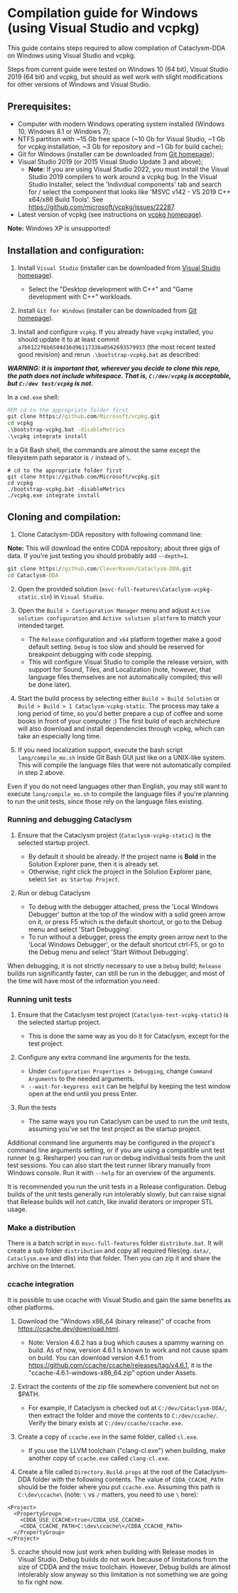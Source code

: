 # Compilation guide for Windows (using Visual Studio and vcpkg)

This guide contains steps required to allow compilation of Cataclysm-DDA on Windows using Visual Studio and vcpkg.

Steps from current guide were tested on Windows 10 (64 bit), Visual Studio 2019 (64 bit) and vcpkg, but should as well work with slight modifications for other versions of Windows and Visual Studio.

## Prerequisites:

* Computer with modern Windows operating system installed (Windows 10, Windows 8.1 or Windows 7);
* NTFS partition with ~15 Gb free space (~10 Gb for Visual Studio, ~1 Gb for vcpkg installation, ~3 Gb for repository and ~1 Gb for build cache);
* Git for Windows (installer can be downloaded from [Git homepage](https://git-scm.com/));
* Visual Studio 2019 (or 2015 Visual Studio Update 3 and above);
  * **Note**: If you are using Visual Studio 2022, you must install the Visual Studio 2019 compilers to work around a vcpkg bug. In the Visual Studio Installer, select the 'Individual components' tab and search for / select the component that looks like 'MSVC v142 - VS 2019 C++ x64/x86 Build Tools'. See https://github.com/microsoft/vcpkg/issues/22287.
* Latest version of vcpkg (see instructions on [vcpkg homepage](https://github.com/Microsoft/vcpkg)).

**Note:** Windows XP is unsupported!

## Installation and configuration:

1. Install `Visual Studio` (installer can be downloaded from [Visual Studio homepage](https://visualstudio.microsoft.com/)).

    - Select the "Desktop development with C++" and "Game development with C++" workloads.

2. Install `Git for Windows` (installer can be downloaded from [Git homepage](https://git-scm.com/)).

3. Install and configure `vcpkg`. If you already have `vcpkg` installed, you should update it to at least commit `a7b6122f6b6504d16d96117336a0562693579933` (the most recent tested good revision) and rerun `.\bootstrap-vcpkg.bat` as described:

***WARNING: It is important that, wherever you decide to clone this repo, the path does not include whitespace. That is, `C:/dev/vcpkg` is acceptable, but `C:/dev test/vcpkg` is not.***

In a `cmd.exe` shell:
```cmd
REM cd to the appropriate folder first
git clone https://github.com/Microsoft/vcpkg.git
cd vcpkg
.\bootstrap-vcpkg.bat -disableMetrics
.\vcpkg integrate install
```
In a Git Bash shell, the commands are almost the same except the filesystem path separator is `/` instead of `\`.
```
# cd to the appropriate folder first
git clone https://github.com/Microsoft/vcpkg.git
cd vcpkg
./bootstrap-vcpkg.bat -disableMetrics
./vcpkg.exe integrate install
```

## Cloning and compilation:

1. Clone Cataclysm-DDA repository with following command line:

**Note:** This will download the entire CDDA repository; about three gigs of data. If you're just testing you should probably add `--depth=1`.

```cmd
git clone https://github.com/CleverRaven/Cataclysm-DDA.git
cd Cataclysm-DDA
```

2. Open the provided solution (`msvc-full-features\Cataclysm-vcpkg-static.sln`) in `Visual Studio`.

3. Open the `Build > Configuration Manager` menu and adjust `Active solution configuration` and `Active solution platform` to match your intended target.

    - The `Release` configuration and `x64` platform together make a good default setting. `Debug` is too slow and should be reserved for breakpoint debugging with code stepping.
    - This will configure Visual Studio to compile the release version, with support for Sound, Tiles, and Localization (note, however, that language files themselves are not automatically compiled; this will be done later).

4. Start the build process by selecting either `Build > Build Solution` or `Build > Build > 1 Cataclysm-vcpkg-static`. The process may take a long period of time, so you'd better prepare a cup of coffee and some books in front of your computer :) The first build of each architecture will also download and install dependencies through vcpkg, which can take an especially long time.

5. If you need localization support, execute the bash script `lang/compile_mo.sh` inside Git Bash GUI just like on a UNIX-like system. This will compile the language files that were not automatically compiled in step 2 above.

Even if you do not need languages other than English, you may still want to execute `lang/compile_mo.sh` to compile the language files if you're planning to run the unit tests, since those rely on the language files existing.

### Running and debugging Cataclysm

1. Ensure that the Cataclysm project (`Cataclysm-vcpkg-static`) is the selected startup project.

    - By default it should be already. If the project name is **Bold** in the Solution Explorer pane, then it is already set.
    - Otherwise, right click the project in the Solution Explorer pane, select `Set as Startup Project`.

2. Run or debug Cataclysm

    - To debug with the debugger attached, press the 'Local Windows Debugger' button at the top of the window with a solid green arrow on it, or press F5 which is the default shortcut, or go to the Debug menu and select 'Start Debugging'.
    - To run without a debugger, press the empty green arrow next to the 'Local Windows Debugger', or the default shortcut ctrl-F5, or go to the Debug menu and select 'Start Without Debugging'.

When debugging, it is not strictly necessary to use a `Debug` build; `Release` builds run significantly faster, can still be run in the debugger, and most of the time will have most of the information you need.

### Running unit tests

1. Ensure that the Cataclysm test project (`Cataclysm-test-vcpkg-static`) is the selected startup project.

    - This is done the same way as you do it for Cataclysm, except for the test project.

2. Configure any extra command line arguments for the tests.

    - Under `Configuration Properties > Debugging`, change `Command Arguments` to the needed arguments.
    - `--wait-for-keypress exit` can be helpful by keeping the test window open at the end until you press Enter.

3. Run the tests

    - The same ways you run Cataclysm can be used to run the unit tests, assuming you've set the test project as the startup project.

Additional command line arguments may be configured in the project's command line arguments setting, or if you are using a compatible unit test runner (e.g. Resharper) you can run or debug individual tests from the unit test sessions.
You can also start the test runner library manually from Windows console. Run it with `--help` for an overview of the arguments.

It is recommended you run the unit tests in a Release configuration. Debug builds of the unit tests generally run intolerably slowly, but can raise signal that Release builds will not catch, like invalid iterators or improper STL usage.

### Make a distribution

There is a batch script in `msvc-full-features` folder `distribute.bat`. It will create a sub folder `distribution` and copy all required files(eg. `data/`, `Cataclysm.exe` and dlls) into that folder. Then you can zip it and share the archive on the Internet.

### ccache integration

It is possible to use ccache with Visual Studio and gain the same benefits as other platforms.

1. Download the "Windows x86_64 (binary release)" of ccache from https://ccache.dev/download.html.

    - Note: Version 4.6.2 has a bug which causes a spammy warning on build. As of now, version 4.6.1 is known to work and not cause spam on build. You can download version 4.6.1 from https://github.com/ccache/ccache/releases/tag/v4.6.1, it is the "ccache-4.6.1-windows-x86_64.zip" option under Assets.

2. Extract the contents of the zip file somewhere convenient but not on $PATH.

    - For example, if Cataclysm is checked out at `C:/dev/Cataclysm-DDA/`, then extract the folder and move the contents to `C:/dev/ccache/`. Verify the binary exists at `C:/dev/ccache/ccache.exe`.

3. Create a copy of `ccache.exe` in the same folder, called `cl.exe`.

    - If you use the LLVM toolchain ("clang-cl.exe") when building, make another copy of `ccache.exe` called `clang-cl.exe`.

4. Create a file called `Directory.Build.props` at the root of the Cataclysm-DDA folder with the following contents. The value of `CDDA_CCACHE_PATH` should be the folder where you put `ccache.exe`. Assuming this path is `C:\dev\ccache\` (note: `\` vs `/` matters, you need to use `\` here):

```
<Project>
  <PropertyGroup>
    <CDDA_USE_CCACHE>true</CDDA_USE_CCACHE>
    <CDDA_CCACHE_PATH>C:\dev\ccache\</CDDA_CCACHE_PATH>
  </PropertyGroup>
</Project>
```

5. ccache should now just work when building with Release modes in Visual Studio. Debug builds do not work because of limitations from the size of CDDA and the msvc toolchain. However, Debug builds are almost intolerably slow anyway so this limitation is not something we are going to fix right now.

